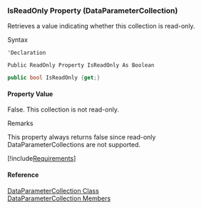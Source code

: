 ﻿### IsReadOnly Property (DataParameterCollection)

Retrieves a value indicating whether this collection is read-only.

Syntax

```vbnet
'Declaration

Public ReadOnly Property IsReadOnly As Boolean
```

```csharp
public bool IsReadOnly {get;}
```

#### Property Value

False. This collection is not read-only.

Remarks

This property always returns false since read-only DataParameterCollections are not supported.

[!include[Requirements](../partials/requirements.md)]

#### Reference

[DataParameterCollection Class](FChoice.Common~FChoice.Common.Data.DataParameterCollection.md)  
[DataParameterCollection Members](FChoice.Common~FChoice.Common.Data.DataParameterCollection_members.md)